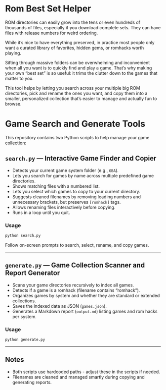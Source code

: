 # Rom Best Set Helper

ROM directories can easily grow into the tens or even hundreds of thousands of files, especially if you download complete sets. They can have files with release numbers for weird ordering. 

While it’s nice to have everything preserved, in practice most people only want a curated library of favorites, hidden gems, or romhacks worth playing. 

Sifting through massive folders can be overwhelming and inconvenient when all you want is to quickly find and play a game. That’s why making your own “best set” is so useful: it trims the clutter down to the games that matter to you. 

This tool helps by letting you search across your multiple big ROM directories, pick and rename the ones you want, and copy them into a smaller, personalized collection that’s easier to manage and actually fun to browse.

# Game Search and Generate Tools

This repository contains two Python scripts to help manage your game collection:

## `search.py` — Interactive Game Finder and Copier

* Detects your current game system folder (e.g., `GBA`).
* Lets you search for games by name across multiple predefined game directories.
* Shows matching files with a numbered list.
* Lets you select which games to copy to your current directory.
* Suggests cleaned filenames by removing leading numbers and unnecessary brackets, but preserves `[romhack]` tags.
* Allows renaming files interactively before copying.
* Runs in a loop until you quit.

### Usage

```bash
python search.py
```

Follow on-screen prompts to search, select, rename, and copy games.

---

## `generate.py` — Game Collection Scanner and Report Generator

* Scans your game directories recursively to index all games.
* Detects if a game is a romhack (filename contains “romhack”).
* Organizes games by system and whether they are standard or extended collections.
* Saves the indexed data as JSON (`games.json`).
* Generates a Markdown report (`output.md`) listing games and rom hacks per system.

### Usage

```bash
python generate.py
```

---

## Notes

* Both scripts use hardcoded paths - adjust these in the scripts if needed.
* Filenames are cleaned and managed smartly during copying and generating reports.